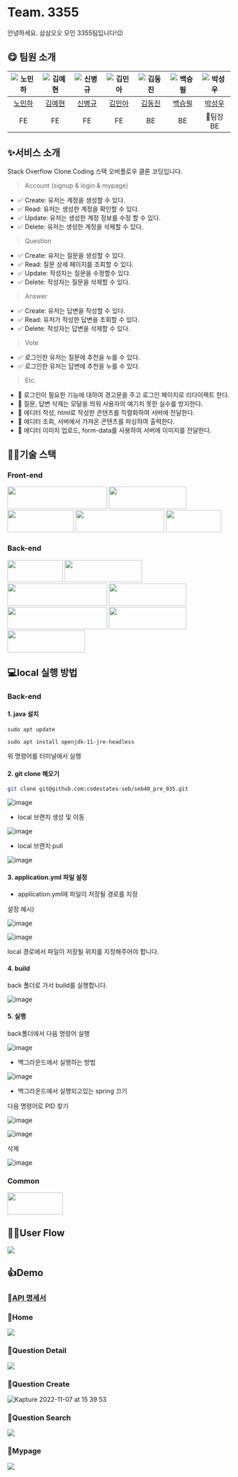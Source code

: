 # Team. 3355
안녕하세요. 삼삼오오 모인 3355팀입니다!😉


## 😋 **팀원 소개**

|![노민하](https://avatars.githubusercontent.com/u/53070295?v=4)|![김예현](https://avatars.githubusercontent.com/u/107603123?v=4)|![신병규](https://avatars.githubusercontent.com/u/94808683?v=4)|![김민아](https://avatars.githubusercontent.com/u/36831218?v=4)|![김동진](https://avatars.githubusercontent.com/u/94734089?v=4)|![백승필](https://avatars.githubusercontent.com/u/71927001?v=4)|![박성우](https://avatars.githubusercontent.com/u/77265289?v=4)|
|:---:|:---:|:---:|:---:|:---:|:---:|:---:|
|[노민하](https://github.com/MinaRoh)|[김예현](https://github.com/roxpray)|[신병규](https://github.com/byeonggyu-shin)|[김민아](https://github.com/rmaomina)|[김동진](https://github.com/PNUHCT)|[백승필](https://github.com/philE22)|[박성우](https://github.com/hipopotamus)|
|FE|FE|FE|FE|BE|BE|👑팀장<br>BE|

## **✨서비스 소개**
Stack Overflow Clone Coding
스택 오버플로우 클론 코딩입니다.


> Account (signup & login & mypage)
  - ✅ Create: 유저는 계정을 생성할 수 있다.
  - ✅ Read: 유저는 생성한 계정을 확인할 수 있다.
  - ✅ Update: 유저는 생성한 계정 정보를 수정 할 수 있다.
  - ✅ Delete: 유저는 생성한 계정을 삭제할 수 있다.
> Question
  - ✅ Create: 유저는 질문을 생성할 수 있다. 
  - ✅ Read: 질문 상세 페이지를 조회할 수 있다. 
  - ✅ Update: 작성자는 질문을 수정할수 있다. 
  - ✅ Delete: 작성자는 질문을 삭제할 수 있다. 
> Answer
  - ✅ Create: 유저는 답변을 작성할 수 있다. 
  - ✅ Read: 유저가 작성한 답변을 조회할 수 있다. 
  - ✅ Delete: 작성자는 답변을 삭제할 수 있다.
> Vote
  - ✅ 로그인한 유저는 질문에 추천을 누를 수 있다. 
  - ✅ 로그인한 유저는 답변에 추천을 누를 수 있다.

> Etc.
  - 🎸 로그인이 필요한 기능에 대하여 경고문을 주고 로그인 페이지로 리다이렉트 한다. 
  - 🎸 질문, 답변 삭제는 모달을 띄워 사용자의 예기치 못한 실수를 방지한다. 
  - 🎸 에디터 작성, html로 작성한 콘텐츠를 직렬화하여 서버에 전달한다. 
  - 🎸 에디터 조회, 서버에서 가져온 콘텐츠를 파싱하여 출력한다. 
  - 🎸 에디터 이미지 업로드, form-data를 사용하여 서버에 이미지를 전달한다.


## **👩‍💻기술 스택**

### **Front-end**

<img src="https://img.shields.io/badge/javascript-F7DF1E?style=for-the-badge&logo=javascript&logoColor=black" width="225" height="50"> <img src="https://img.shields.io/badge/react-61DAFB?style=for-the-badge&logo=react&logoColor=black" width="175" height="50"> <img src="https://img.shields.io/badge/html5-E34F26?style=for-the-badge&logo=html5&logoColor=white" width="150" height="50"> <img src="https://img.shields.io/badge/tailwind-06B6D4?style=for-the-badge&logo=tailwindcss&logoColor=white" width="200" height="50"> <img src="https://img.shields.io/badge/css-1572B6?style=for-the-badge&logo=css3&logoColor=white" width="125" height="50">



### **Back-end**

<img src="https://img.shields.io/badge/Java-007396?style=for-the-badge&logo=Java&logoColor=white" width="125" height="50"> <img src="https://img.shields.io/badge/Spring-6DB33F?style=for-the-badge&logo=Spring&logoColor=white" width="175" height="50"> <img src="https://img.shields.io/badge/Spring Security-6DB33F?style=for-the-badge&logo=Spring Security&logoColor=white" width="225" height="50"> <img src="https://img.shields.io/badge/gradle-02303A?style=for-the-badge&logo=gradle&logoColor=white" width="175" height="50"> <img src="https://img.shields.io/badge/Amazon EC2-FF9900?style=for-the-badge&logo=Amazon EC2&logoColor=white" width="225" height="50"> <img src="https://img.shields.io/badge/Mysql-4479A1?style=for-the-badge&logo=Mysql&logoColor=white" width="175" height="50"> <img src="https://img.shields.io/badge/JWT-000000?style=for-the-badge&logo=json web tokens&logoColor=white" width="175" height="50">

## **💻local 실행 방법**

### **Back-end**

#### 1. java 설치

`sudo apt update`

`sudo apt install openjdk-11-jre-headless`

위 명령어를 터미널에서 실행

#### 2. git clone 해오기

```bash
git clone git@github.com:codestates-seb/seb40_pre_035.git
```

![image](https://user-images.githubusercontent.com/77265289/200238459-5df44229-4011-4dfd-a03f-c6af1201b5be.png)

- local 브랜치 생성 및 이동

![image](https://user-images.githubusercontent.com/77265289/200238547-9c434644-6a2c-40f3-b095-8adc9dfdcb48.png)

- local 브랜치 pull

![image](https://user-images.githubusercontent.com/77265289/200238620-2a35f9fe-7174-4f56-af99-7c6e905e626a.png)

#### 3. application.yml 파일 설정

- application.yml에 파일이 저장될 경로를 지정

설정 예시)

![image](https://user-images.githubusercontent.com/77265289/200238651-8e5bb297-4566-40a8-a113-f13f7def32b0.png)

![image](https://user-images.githubusercontent.com/77265289/200238689-1f96510e-c344-484e-b128-173ed87f4ebd.png)

local 경로에서 파일이 저장될 위치를 지정해주어야 합니다.

#### 4. build

back 폴더로 가서 build를 실행합니다.

![image](https://user-images.githubusercontent.com/77265289/200238740-c61c704c-ed57-49c0-bfb8-c018d10c99c2.png)

#### 5. 실행

back폴더에서 다음 명령어 실행

![image](https://user-images.githubusercontent.com/77265289/200238782-d2685809-2361-44ea-8b37-e3b427a3b202.png)

- 백그라운드에서 실행하는 방법

![image](https://user-images.githubusercontent.com/77265289/200238862-80960451-415b-407f-80f9-5a875d57ddd8.png)

- 백그라운드에서 실행되고있는 spring 끄기

다음 명령어로 PID 찾기

![image](https://user-images.githubusercontent.com/77265289/200238921-4847a27b-5479-42e3-b46c-5e68ec3e29cd.png)

![image](https://user-images.githubusercontent.com/77265289/200238966-2915c166-bee4-4ad7-af69-753f7c01fef5.png)

삭제

![image](https://user-images.githubusercontent.com/77265289/200239005-1e2d0d94-2e9a-4035-8597-22729c03e000.png)

### **Common**
<img src="https://img.shields.io/badge/git-F05032?style=for-the-badge&logo=git&logoColor=white" width="125" height="50"> 

## **🏄‍♀️User Flow**

<img src="https://s3.us-west-2.amazonaws.com/secure.notion-static.com/7ce2d043-7dcc-4e3c-96cb-ec49591f0bce/Untitled.png?X-Amz-Algorithm=AWS4-HMAC-SHA256&X-Amz-Content-Sha256=UNSIGNED-PAYLOAD&X-Amz-Credential=AKIAT73L2G45EIPT3X45%2F20221106%2Fus-west-2%2Fs3%2Faws4_request&X-Amz-Date=20221106T075704Z&X-Amz-Expires=86400&X-Amz-Signature=c3d087601e8dc4abdc792044c1bcd7e910555ad560ff5a2fde1a94a80bbe3c77&X-Amz-SignedHeaders=host&response-content-disposition=filename%3D%22Untitled.png%22&x-id=GetObject">

## **👍Demo**
### 📍[API 명세서](https://3355api.netlify.app/)

###  📍**Home**

<img src ="https://s3.us-west-2.amazonaws.com/secure.notion-static.com/f07c2597-04f1-4195-8352-1e7298363e76/Homescreen.png?X-Amz-Algorithm=AWS4-HMAC-SHA256&X-Amz-Content-Sha256=UNSIGNED-PAYLOAD&X-Amz-Credential=AKIAT73L2G45EIPT3X45%2F20221106%2Fus-west-2%2Fs3%2Faws4_request&X-Amz-Date=20221106T080443Z&X-Amz-Expires=86400&X-Amz-Signature=da50c37dc9e74f1353f2dbbec0b346083e6a3a39321429f0b5b0d228a1a9d69d&X-Amz-SignedHeaders=host&response-content-disposition=filename%3D%22Homescreen.png%22&x-id=GetObject">

### 📍**Question Detail**

<img src ="https://s3.us-west-2.amazonaws.com/secure.notion-static.com/97349071-d69c-4cad-bca0-a1f25f8c0460/Untitled.png?X-Amz-Algorithm=AWS4-HMAC-SHA256&X-Amz-Content-Sha256=UNSIGNED-PAYLOAD&X-Amz-Credential=AKIAT73L2G45EIPT3X45%2F20221107%2Fus-west-2%2Fs3%2Faws4_request&X-Amz-Date=20221107T062021Z&X-Amz-Expires=86400&X-Amz-Signature=c57160b5d60a1ab5813cef8bf32463e76ea26b9c43d3ff97f4273ca6f47d86b1&X-Amz-SignedHeaders=host&response-content-disposition=filename%3D%22Untitled.png%22&x-id=GetObject">

### 📍**Question Create**
![Kapture 2022-11-07 at 15 39 53](https://user-images.githubusercontent.com/53070295/200242000-dab5f8a7-690f-4a83-9568-6c93b11a5c78.gif)

### 📍**Question Search**

<img src ="https://s3.us-west-2.amazonaws.com/secure.notion-static.com/b2809d97-4c68-4d0f-aed4-6d9c105fb426/Untitled.png?X-Amz-Algorithm=AWS4-HMAC-SHA256&X-Amz-Content-Sha256=UNSIGNED-PAYLOAD&X-Amz-Credential=AKIAT73L2G45EIPT3X45%2F20221107%2Fus-west-2%2Fs3%2Faws4_request&X-Amz-Date=20221107T063330Z&X-Amz-Expires=86400&X-Amz-Signature=5f7050fe4ecf777e92b2b6cdbf7496af11c4340b1c9f4f3e058832691c910832&X-Amz-SignedHeaders=host&response-content-disposition=filename%3D%22Untitled.png%22&x-id=GetObject">

### 📍**Mypage**

<img src ="https://s3.us-west-2.amazonaws.com/secure.notion-static.com/0192d707-3b2e-4683-aad5-dd782ac36b43/Untitled.png?X-Amz-Algorithm=AWS4-HMAC-SHA256&X-Amz-Content-Sha256=UNSIGNED-PAYLOAD&X-Amz-Credential=AKIAT73L2G45EIPT3X45%2F20221107%2Fus-west-2%2Fs3%2Faws4_request&X-Amz-Date=20221107T063157Z&X-Amz-Expires=86400&X-Amz-Signature=0888dab9327f79d4f5f37d8c7b1d5b6e03d176fbd1da02f75e364238ea94a1cb&X-Amz-SignedHeaders=host&response-content-disposition=filename%3D%22Untitled.png%22&x-id=GetObject">



